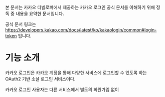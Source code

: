 본 문서는 카카오 디벨로퍼에서 제공하는 카카오 로그인 공식 문서를 이해하기 위해 정독 중 내용을 요약한 문서입니다.

공식 문서 링크는 https://developers.kakao.com/docs/latest/ko/kakaologin/common#login-token 입니다.

# 기능 소개

카카오 로그인은 카카오 계정을 통해 다양한 서비스에 로그인할 수 있도록 하는 OAuth2 기반 소셜 로그인 서비스이다.

카카오 로그인 사용자는 다른 서비스에서 별도의 회원가입 없이
